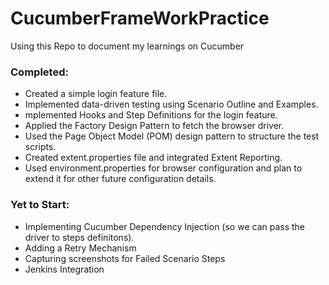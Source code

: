 # CucumberFrameWorkPractice
Using this Repo to document my  learnings on Cucumber 
### Completed:
- Created a simple login feature file.	
- Implemented data-driven testing using Scenario Outline and Examples.
- mplemented Hooks and Step Definitions for the login feature.
- Applied the Factory Design Pattern to fetch the browser driver.
- Used the Page Object Model (POM) design pattern to structure the test scripts.
- Created extent.properties file and integrated Extent Reporting.
- Used environment.properties for browser configuration and plan to extend it for other future configuration details.

### Yet to Start:
- Implementing Cucumber Dependency Injection (so we can pass the driver to steps definitons).
- Adding a Retry Mechanism
- Capturing screenshots for Failed Scenario Steps
- Jenkins Integration

